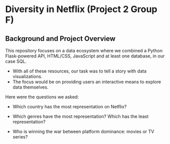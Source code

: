 # Diversity in Netflix (Project 2 Group F)

## Background and Project Overview
This repository focuses on a data ecosystem where we combined a Python Flask-powered API, HTML/CSS, JavaScript and at least one database, in our case SQL.
* With all of these resources, our task was to tell a story with data visualizations.
* The focus would be on providing users an interactive means to explore data themselves.


Here were the questions we asked:
* Which country has the most representation on Netflix?

* Which genres have the most representation? Which has the least representation?

* Who is winning the war between platform dominance: movies or TV series?

